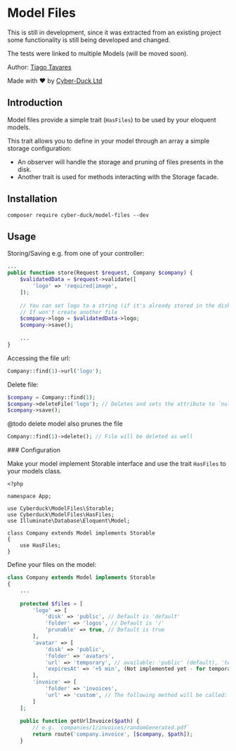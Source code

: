 # Model Files

This is still in development, since it was extracted from an existing project some 
functionality is still being developed and changed.

The tests were linked to multiple Models (will be moved soon).

Author: [Tiago Tavares](https://github.com/tiagocyberduck)

Made with :heart: by [Cyber-Duck Ltd](http://www.cyber-duck.co.uk)

## Introduction

Model files provide a simple trait (`HasFiles`) to be used by your eloquent models.

This trait allows you to define in your model through an array a simple storage configuration:

* An observer will handle the storage and pruning of files presents in the disk.
* Another trait is used for methods interacting with the Storage facade.

## Installation

```
composer require cyber-duck/model-files --dev
```

## Usage

Storing/Saving e.g. from one of your controller:
```php
...
public function store(Request $request, Company $company) {
    $validatedData = $request->validate([
        'logo' => 'required|image',
    ]);
    
    // You can set logo to a string (if it's already stored in the disk)
    // If won't create another file
    $company->logo = $validatedData->logo;
    $company->save();
    
    ...
}
```

Accessing the file url:
```php
Company::find(1)->url('logo');
```

Delete file:
```php
$company = Company::find(1);
$company->deleteFile('logo'); // Deletes and sets the attribute to `null`
$company->save();
```

@todo delete model also prunes the file
```php
Company::find(1)->delete(); // File will be deleted as well
```

### Configuration

Make your model implement Storable interface and use the trait `HasFiles` to your models class. 
```
<?php

namespace App;

use Cyberduck\ModelFiles\Storable;
use Cyberduck\ModelFiles\HasFiles;
use Illuminate\Database\Eloquent\Model;

class Company extends Model implements Storable
{
    use HasFiles;
}
```

Define your files on the model:

```php
class Company extends Model implements Storable
{
    ...
    
    protected $files = [
        'logo' => [
            'disk' => 'public', // Default is 'default'
            'folder' => 'logos', // Default is '/'
            'prunable' => true, // Default is true
        ],
        'avatar' => [
            'disk' => 'public',
            'folder' => 'avatars',
            'url' => 'temporary', // available: 'public' (default), 'temporary', 'custom'
            'expiresAt' => '+5 min', (Not implemented yet - for temporary)
        ],
        'invoice' => [
            'folder' => 'invoices',
            'url' => 'custom', // The following method will be called: `getUrlInvoice` with the value of the attribute
        ]
    ];
    
    public function getUrlInvoice($path) {
        // e.g. `companies/1/invoices/randomGenerated.pdf`
        return route('company.invoice', [$company, $path]);
    }
```
